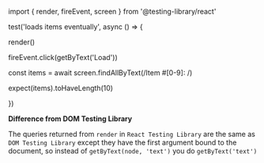 import { render, fireEvent, screen } from '@testing-library/react'

test('loads items eventually', async () \=> {

render(<Page />)

fireEvent.click(getByText('Load'))

const items \= await screen.findAllByText(/Item #\[0-9\]: /)

expect(items).toHaveLength(10)

})

**Difference from DOM Testing Library**

The queries returned from `render` in `React Testing Library` are the same as `DOM Testing Library` except they have the first argument bound to the document, so instead of `getByText(node, 'text')` you do `getByText('text')`
